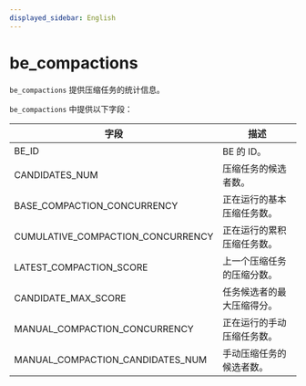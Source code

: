 ```yaml
---
displayed_sidebar: English
---
```


# be_compactions

`be_compactions` 提供压缩任务的统计信息。

`be_compactions` 中提供以下字段：

| **字段**                         | **描述**                                         |
| --------------------------------- | ------------------------------------------------------- |
| BE_ID                             | BE 的 ID。                                           |
| CANDIDATES_NUM                    | 压缩任务的候选者数。              |
| BASE_COMPACTION_CONCURRENCY       | 正在运行的基本压缩任务数。       |
| CUMULATIVE_COMPACTION_CONCURRENCY | 正在运行的累积压缩任务数。 |
| LATEST_COMPACTION_SCORE           | 上一个压缩任务的压缩分数。           |
| CANDIDATE_MAX_SCORE               | 任务候选者的最大压缩得分。     |
| MANUAL_COMPACTION_CONCURRENCY     | 正在运行的手动压缩任务数。     |
| MANUAL_COMPACTION_CANDIDATES_NUM  | 手动压缩任务的候选者数。       |
